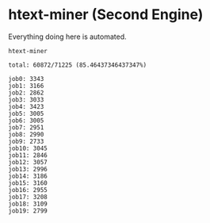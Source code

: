 # htext-miner (Second Engine)

Everything doing here is automated.

```
htext-miner

total: 60872/71225 (85.46437346437347%)

job0: 3343
job1: 3166
job2: 2862
job3: 3033
job4: 3423
job5: 3005
job6: 3005
job7: 2951
job8: 2990
job9: 2733
job10: 3045
job11: 2846
job12: 3057
job13: 2996
job14: 3186
job15: 3160
job16: 2955
job17: 3208
job18: 3109
job19: 2799
```